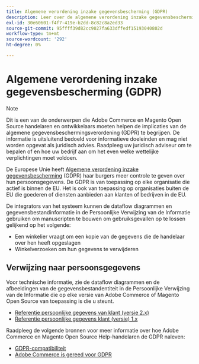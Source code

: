 ```yaml
---
title: Algemene verordening inzake gegevensbescherming (GDPR)
description: Leer over de algemene verordening inzake gegevensbescherming (GDPR), die wetgeving is die gegevensbescherming en privacy regelt voor alle individuen in de Europese Unie en de Europese Economische Ruimte.
exl-id: 30e60601-f4f7-419e-b2dd-8c82c8a2ed33
source-git-commit: 95ffff39d82cc9027fa633dffedf15193040802d
workflow-type: tm+mt
source-wordcount: '292'
ht-degree: 0%

---
```


# Algemene verordening inzake gegevensbescherming (GDPR)

>[!NOTE]
>
>Dit is een van de onderwerpen die Adobe Commerce en Magento Open Source handelaren en ontwikkelaars moeten helpen de implicaties van de algemene gegevensbeschermingsverordening (GDPR) te begrijpen. De informatie is uitsluitend bedoeld voor informatieve doeleinden en mag niet worden opgevat als juridisch advies. Raadpleeg uw juridisch adviseur om te bepalen of en hoe uw bedrijf aan om het even welke wettelijke verplichtingen moet voldoen.

De Europese Unie heeft [Algemene verordening inzake gegevensbescherming](https://ec.europa.eu/info/law/law-topic/data-protection_en) (GDPR) haar burgers meer controle te geven over hun persoonsgegevens. De GDPR is van toepassing op elke organisatie die actief is binnen de EU. Het is ook van toepassing op organisaties buiten de EU die goederen of diensten aanbieden aan klanten of bedrijven in de EU.

De integrators van het systeem kunnen de dataflow diagrammen en gegevensbestandinformatie in de Persoonlijke Verwijzing van de Informatie gebruiken om manuscripten te bouwen om gebruiksgevallen op te lossen gelijkend op het volgende:

- Een winkelier vraagt om een kopie van de gegevens die de handelaar over hen heeft opgeslagen
- Winkelverzoeken om hun gegevens te verwijderen

## Verwijzing naar persoonsgegevens

Voor technische informatie, zie de dataflow diagrammen en de afbeeldingen van de gegevensbestandentiteit in de Persoonlijke Verwijzing van de Informatie die op elke versie van Adobe Commerce of Magento Open Source van toepassing is die u steunt.

- [Referentie persoonlijke gegevens van klant (versie 2.x)](data-m2.md)
- [Referentie persoonlijke gegevens klant (versie) 1.x](data-m1.md)

Raadpleeg de volgende bronnen voor meer informatie over hoe Adobe Commerce en Magento Open Source Help-handelaren de GDPR naleven:

- [GDPR-compatibiliteit](https://experienceleague.adobe.com/docs/commerce-admin/start/compliance/privacy/compliance-gdpr.html)
- [Adobe Commerce is gereed voor GDPR](https://business.adobe.com/privacy/general-data-protection-regulation.html)
